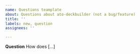 ```yaml
---
name: Questions teamplate
about: Questions about ato-deckbuilder (not a bug/feature)
title: ''
labels: new, question
assignees: ''

---
```


**Question**
How does [...]
